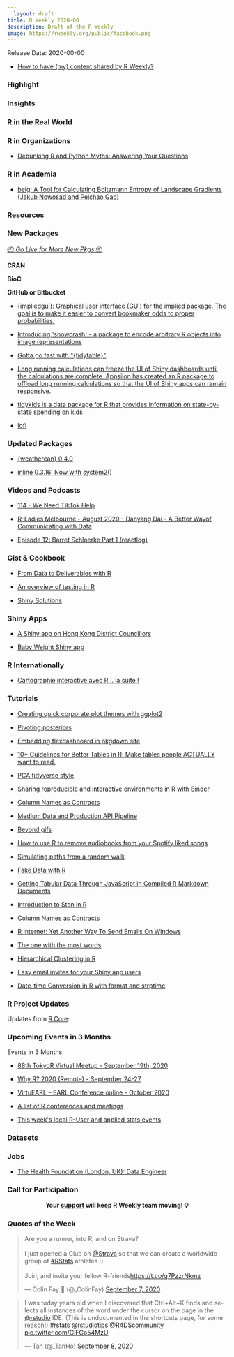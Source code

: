 ```yaml
---
  layout: draft
title: R Weekly 2020-00
description: Draft of the R Weekly
image: https://rweekly.org/public/facebook.png
---
```

  
  Release Date: 2020-00-00

+ [How to have (my) content shared by R Weekly?](https://github.com/rweekly/rweekly.org#how-to-have-my-content-shared-by-r-weekly)
                                                 
                                                 
###  Highlight
                                                 
                                                 
                                                 
### Insights
                                                 
                                                 
                                                 
### R in the Real World
                                                 
                                                 
                                                 
###  R in Organizations
                                                 
+ [Debunking R and Python Myths: Answering Your Questions](https://blog.rstudio.com/2020/09/10/dispelling-r-and-python-myths-qanda/)                                               
                                                 
###  R in Academia
                                                 
+ [belg: A Tool for Calculating Boltzmann Entropy of Landscape Gradients (Jakub Nowosad and Peichao Gao)](https://www.mdpi.com/1099-4300/22/9/937)                                                 
                                                 
###  Resources
                                                 
                                          
                                                 
###  New Packages
                                                 
<p class="added-hostname"><a href="https://rweekly.org/live" target="_blank" class="externalLink">📦 <i>Go Live for More New Pkgs</i> 📦</a></p>
                                                   
**CRAN**
                                                   
                                                   
                                                   
**BioC**
                                                   
                                                   
                                                   
**GitHub or Bitbucket**
                                                   
+ [{impliedgui}: Graphical user interface (GUI) for the implied package. The goal is to make it easier to convert bookmaker odds to proper probabilities.](https://github.com/opisthokonta/impliedgui)     

+ [Introducing 'snowcrash' - a package to encode arbitrary R objects into image representations](https://coolbutuseless.github.io/2020/09/11/introducing-snowcrash-a-package-to-encode-arbitrary-r-objects-into-image-representations/)

+ [Gotta go fast with "{tidytable}"](https://www.brodrigues.co/blog/2020-09-05-tidytable/)

+ [Long running calculations can freeze the UI of Shiny dashboards until the calculations are complete. Appsilon has created an R package to offload long running calculations so that the UI of Shiny apps can remain responsive.](https://appsilon.com/shiny-worker-package/)

+ [tidykids is a data package for R that provides information on state-by-state spending on kids](https://jrosen48.github.io/tidykids/)

+ [lofi](https://github.com/coolbutuseless/lofi)
                                                   
### Updated Packages
                                                   
+ [{weathercan} 0.4.0](https://github.com/ropensci/weathercan)

+ [inline 0.3.16: Now with system2()](http://dirk.eddelbuettel.com/blog/2020/09/06/#inline-0.3.16)
                                                   
###  Videos and Podcasts
                                                   
+ [114 - We Need TikTok Help](https://nssdeviations.com/114-we-need-tiktok-help)

+ [R-Ladies Melbourne - August 2020 - Danyang Dai - A Better Wayof Communicating with Data](https://www.youtube.com/watch)

+ [Episode 12: Barret Schloerke Part 1 (reactlog)](https://shinydevseries.com/post/episode-12-barrett1/)

### Gist & Cookbook
                                                 
+ [From Data to Deliverables with R](https://medium.com/@ManningBooks/from-data-to-deliverables-with-r-7a331cfc5583)    

+ [An overview of testing in R](https://speakerdeck.com/colinfay/an-overview-of-testing-in-r)

+ [Shiny Solutions](https://education.rstudio.com/blog/2020/09/shiny-solutions/)

### Shiny Apps

+ [A Shiny app on Hong Kong District Councillors](https://martinctc.github.io/blog/a-shiny-app-on-hong-kong-district-councillors/)

+ [Baby Weight Shiny app](https://shirinsplayground.netlify.app/2020/09/baby_weight_app/)
                                                 
### R Internationally
                                                 
+ [Cartographie interactive avec R… la suite !](https://thinkr.fr/cartographie-interactive-avec-r-la-suite/)    
                                                 
###  Tutorials
                                                 
+ [Creating quick corporate plot themes with ggplot2](https://austinwehrwein.com/tutorials/corporatethemes/)  

+ [Pivoting posteriors](https://mpopov.com/blog/2020/09/07/pivoting-posteriors/)

+ [Embedding flexdashboard in pkgdown site ](https://ramikrispin.github.io/2020/09/embedding-flexdashboard-in-pkgdown-site/)

+ [10+ Guidelines for Better Tables in R: Make tables people ACTUALLY want to read.](https://themockup.blog/posts/2020-09-04-10-table-rules-in-r/)

+ [PCA tidyverse style](https://clauswilke.com/blog/2020/09/07/pca-tidyverse-style/)

+ [Sharing reproducible and interactive environments in R with Binder](https://florencia.netlify.app/2020/08/sharing-reproducible-and-interactive-environments-in-r-with-binder.en-us/)

+ [Column Names as Contracts](https://emilyriederer.netlify.app/post/column-name-contracts/)

+ [Medium Data and Production API Pipeline](https://josiahparry.com/post/gzip-api/)

+ [Beyond gifs](https://blog.k2h.se/post/beyond-gifs/)

+ [How to use R to remove audiobooks from your Spotify liked songs](https://frie.codes/using-r-to-remove-audiobooks-from-spotify/)

+ [Simulating paths from a random walk](https://statisticaloddsandends.wordpress.com/2020/09/10/simulating-paths-from-a-random-walk/)

+ [Fake Data with R](https://rviews.rstudio.com/2020/09/09/fake-data-with-r/)

+ [Getting Tabular Data Through JavaScript in Compiled R Markdown Documents](https://yongfu.name/2020/09/09/getable.html)

+ [Introduction to Stan in R](https://blog.methodsconsultants.com/posts/introduction-to-stan-in-r/)

+ [Column Names as Contracts](https://emilyriederer.netlify.app/post/column-name-contracts/)

+ [R Internet: Yet Another Way To Send Emails On Windows](https://petermeissner.de/blog/2020/09/07/web-send-mail-windows/)

+ [The one with the most words](https://medium.com/@mugecetinkaya/the-one-with-the-most-words-6da6b5e7f51c)

+ [Hierarchical Clustering in R](http://iamhamid.com/post/hierarchical_clustering_tutorial/)

+ [Easy email invites for your Shiny app users ](https://www.tychobra.com/posts/2020-08-26-polished-email-templates/)

+ [Date-time Conversion in R with format and strptime](https://statnmap.com/2020-09-10-date-time-conversion-in-r-with-format-and-strptime/)
                                                 
<!--<div class="post-more-begin></div><div class="post-more-end"></div>-->

###  R Project Updates

Updates from [R Core](http://developer.r-project.org/blosxom.cgi/R-devel/NEWS):


###  Upcoming Events in 3 Months

Events in 3 Months:

+ [88th TokyoR Virtual Meetup - September 19th, 2020](https://tokyor.connpass.com/)

+ [Why R? 2020 (Remote) - September 24-27](https://2020.whyr.pl/)

+ [VirtuEARL – EARL Conference online - October 2020](https://www.mango-solutions.com/virtuearl-earl-conference-online-2020/)

+ [A list of R conferences and meetings](https://jumpingrivers.github.io/meetingsR/events.html)

+ [This week's local R-User and applied stats events](https://community.rstudio.com/c/irl)


### Datasets

### Jobs

+ [The Health Foundation (London, UK): Data Engineer](https://ldn.tbe.taleo.net/ldn01/ats/careers/v2/viewRequisition?org=HFHR&cws=42&rid=360) 


###  Call for Participation


<p class="hide-support added-hostname support-rweekly" style="text-align: center;font-weight: bold;">Your <a class="non-visited externalLink" href="https://www.patreon.com/rweekly" onclick="pas(this)">support</a> will keep R Weekly team moving! 💡</p>

###  Quotes of the Week

<blockquote class="twitter-tweet"><p lang="en" dir="ltr">Are you a runner, into R, and on Strava? <br><br>I just opened a Club on <a href="https://twitter.com/Strava?ref_src=twsrc%5Etfw">@Strava</a> so that we can create a worldwide group of <a href="https://twitter.com/hashtag/RStats?src=hash&amp;ref_src=twsrc%5Etfw">#RStats</a> athletes :) <br><br>Join, and invite your fellow R-friends<a href="https://t.co/q7PzzrNkmz">https://t.co/q7PzzrNkmz</a></p>&mdash; Colin Fay 🤘 (@_ColinFay) <a href="https://twitter.com/_ColinFay/status/1303039318425047041?ref_src=twsrc%5Etfw">September 7, 2020</a></blockquote> <script async src="https://platform.twitter.com/widgets.js" charset="utf-8"></script>



<blockquote class="twitter-tweet"><p lang="en" dir="ltr">I was today years old when I discovered that Ctrl+Alt+K finds and selects all instances of the word under the cursor on the page in the <a href="https://twitter.com/rstudio?ref_src=twsrc%5Etfw">@rstudio</a> IDE. (This is undocumented in the shortcuts page, for some reason!) <a href="https://twitter.com/hashtag/rstats?src=hash&amp;ref_src=twsrc%5Etfw">#rstats</a> <a href="https://twitter.com/rstudiotips?ref_src=twsrc%5Etfw">@rstudiotips</a> <a href="https://twitter.com/R4DScommunity?ref_src=twsrc%5Etfw">@R4DScommunity</a> <a href="https://t.co/GiFGo54MzU">pic.twitter.com/GiFGo54MzU</a></p>&mdash; Tan (@_TanHo) <a href="https://twitter.com/_TanHo/status/1303304208695930880?ref_src=twsrc%5Etfw">September 8, 2020</a></blockquote> <script async src="https://platform.twitter.com/widgets.js" charset="utf-8"></script> 
